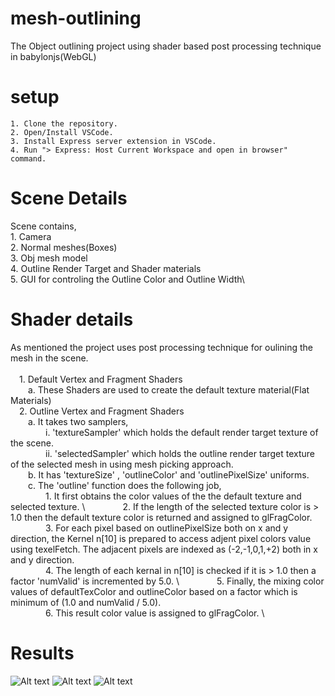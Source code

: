 # mesh-outlining
The Object outlining project using shader based post processing technique in babylonjs(WebGL)
# setup
    1. Clone the repository.
    2. Open/Install VSCode.
    3. Install Express server extension in VSCode. 
    4. Run "> Express: Host Current Workspace and open in browser" command.

# Scene Details 
  Scene contains,\
      1. Camera\
      2. Normal meshes(Boxes)\
      3. Obj mesh model\
      4. Outline Render Target and Shader materials\
      5. GUI for controling the Outline Color and Outline Width\

# Shader details
  As mentioned the project uses post processing technique for oulining the mesh in the scene.\
  \
      &emsp;1. Default Vertex and Fragment Shaders\
          &emsp;&emsp;a. These Shaders are used to create the default texture material(Flat Materials)
          \
      &emsp;2. Outline Vertex and Fragment Shaders
      \
          &emsp;&emsp;a. It takes two samplers,
          \
              &emsp;&emsp;&emsp;&emsp;i. 'textureSampler' which holds the default render target texture of the scene.
              \
              &emsp;&emsp;&emsp;&emsp;ii. 'selectedSampler' which holds the outline render target texture of the selected mesh in using mesh picking approach.
              \
          &emsp;&emsp;b. It has 'textureSize' , 'outlineColor' and 'outlinePixelSize' uniforms.
          \
          &emsp;&emsp;c. The 'outline' function does the following job,
          \
              &emsp;&emsp;&emsp;&emsp;1. It first obtains the color values of the the default texture and selected texture.
              \ 
              &emsp;&emsp;&emsp;&emsp;2. If the length of the selected texture color is > 1.0 then the default texture color is returned and assigned to glFragColor.
              \
              &emsp;&emsp;&emsp;&emsp;3. For each pixel based on outlinePixelSize both on x and y direction, the Kernel n[10] is prepared to access adjent pixel colors value using texelFetch. The adjacent pixels are indexed as (-2,-1,0,1,+2) both in x and y direction.
              \
              &emsp;&emsp;&emsp;&emsp;4. The length of each kernal in n[10] is checked if it is > 1.0 then a factor 'numValid' is incremented by 5.0.
              \ 
              &emsp;&emsp;&emsp;&emsp;5. Finally, the mixing color values of defaultTexColor and outlineColor based on a factor which is minimum of (1.0 and numValid / 5.0).
              \
              &emsp;&emsp;&emsp;&emsp;6. This result color value is assigned to glFragColor.
              \

# Results 
![Alt text](/screenshots/Screenshot%202024-02-19%20at%207.44.57 PM.png?raw=true "Original Default Texture")
![Alt text](/screenshots/Screenshot%202024-02-19%20at%207.46.01 PM.png?raw=true "Floor Outline")
![Alt text](/screenshots/Screenshot%202024-02-19%20at%207.48.00 PM.png?raw=true "Mesh Outline")
